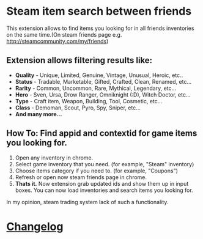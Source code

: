 # Steam item search between friends
This extension allows to find items you looking for in all friends inventories on the same time.(On steam friends page e.g. http://steamcommunity.com/my/friends)

## Extension allows filtering results like:

 * **Quality** - Unique, Limited, Genuine, Vintage, Unusual, Heroic, etc..
 * **Status** - Tradable, Marketable, Gifted, Crafted, Clean, Renamed, etc...
 * **Rarity** - Common, Uncommon, Rare, Mythical, Legendary, etc...
 * **Hero** - Sven, Ursa, Drow Ranger, Omniknight (:D), Witch Doctor, etc...
 * **Type** - Craft item, Weapon, Building, Tool, Cosmetic, etc...
 * **Class** - Demoman, Scout, Pyro, Spy, Sniper, etc...
 * **And many more...**

## **How To:** Find appid and contextid for game items you looking for.
 1. Open any inventory in chrome.
 2. Select game inventory that you need. (for example, "Steam" inventory)
 3. Choose items category if you need to. (for example, "Coupons")
 4. Refresh or open now steam friends page in chrome.
 5. **Thats it.** Now extension grab updated ids and show them up in input boxes. You can now load inventories and search items you looking for.

In my opinion, steam trading system lack of such a functionality.

# [Changelog](/CHANGELOG.md)
